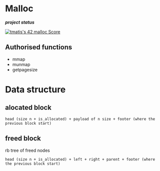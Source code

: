 # Malloc

***project status***

[![tmatis's 42 malloc Score](https://badge42.vercel.app/api/v2/cl1mkhkns001109mixy0purl5/project/2559363)](https://github.com/JaeSeoKim/badge42)
## Authorised functions

- mmap
- munmap
- getpagesize

# Data structure

## alocated block

```
head (size n + is_allocated) + payload of n size + footer (where the previous block start)
```

## freed block

rb tree of freed nodes

```
head (size n + is_allocated) + left + right + parent + footer (where the previous block start)
```